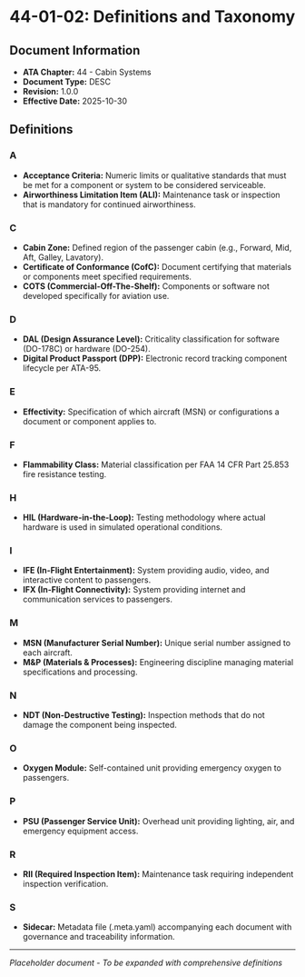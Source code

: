# 44-01-02: Definitions and Taxonomy

## Document Information
- **ATA Chapter:** 44 - Cabin Systems
- **Document Type:** DESC
- **Revision:** 1.0.0
- **Effective Date:** 2025-10-30

## Definitions

### A
- **Acceptance Criteria:** Numeric limits or qualitative standards that must be met for a component or system to be considered serviceable.
- **Airworthiness Limitation Item (ALI):** Maintenance task or inspection that is mandatory for continued airworthiness.

### C
- **Cabin Zone:** Defined region of the passenger cabin (e.g., Forward, Mid, Aft, Galley, Lavatory).
- **Certificate of Conformance (CofC):** Document certifying that materials or components meet specified requirements.
- **COTS (Commercial-Off-The-Shelf):** Components or software not developed specifically for aviation use.

### D
- **DAL (Design Assurance Level):** Criticality classification for software (DO-178C) or hardware (DO-254).
- **Digital Product Passport (DPP):** Electronic record tracking component lifecycle per ATA-95.

### E
- **Effectivity:** Specification of which aircraft (MSN) or configurations a document or component applies to.

### F
- **Flammability Class:** Material classification per FAA 14 CFR Part 25.853 fire resistance testing.

### H
- **HIL (Hardware-in-the-Loop):** Testing methodology where actual hardware is used in simulated operational conditions.

### I
- **IFE (In-Flight Entertainment):** System providing audio, video, and interactive content to passengers.
- **IFX (In-Flight Connectivity):** System providing internet and communication services to passengers.

### M
- **MSN (Manufacturer Serial Number):** Unique serial number assigned to each aircraft.
- **M&P (Materials & Processes):** Engineering discipline managing material specifications and processing.

### N
- **NDT (Non-Destructive Testing):** Inspection methods that do not damage the component being inspected.

### O
- **Oxygen Module:** Self-contained unit providing emergency oxygen to passengers.

### P
- **PSU (Passenger Service Unit):** Overhead unit providing lighting, air, and emergency equipment access.

### R
- **RII (Required Inspection Item):** Maintenance task requiring independent inspection verification.

### S
- **Sidecar:** Metadata file (.meta.yaml) accompanying each document with governance and traceability information.

---
*Placeholder document - To be expanded with comprehensive definitions*
